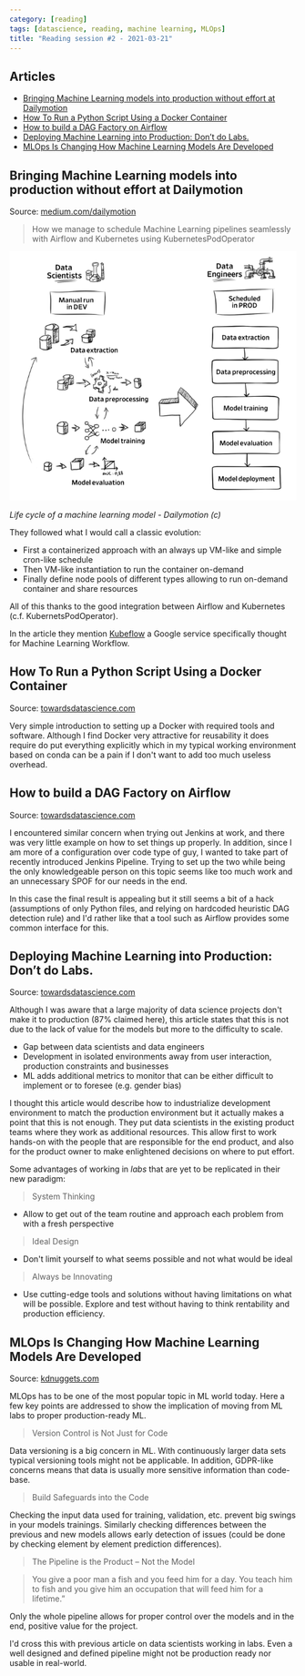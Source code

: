 ```yaml
---
category: [reading]
tags: [datascience, reading, machine learning, MLOps]
title: "Reading session #2 - 2021-03-21"
---
```


## Articles

- [Bringing Machine Learning models into production without effort at Dailymotion](#bringing-machine-learning-models-into-production-without-effort-at-dailymotion)
- [How To Run a Python Script Using a Docker Container](#how-to-run-a-python-script-using-a-docker-container)
- [How to build a DAG Factory on Airflow](#how-to-build-a-dag-factory-on-airflow)
- [Deploying Machine Learning into Production: Don’t do Labs.](#deploying-machine-learning-into-production-dont-do-labs)
- [MLOps Is Changing How Machine Learning Models Are Developed](#mlops-is-changing-how-machine-learning-models-are-developed)


<!-- -->

## Bringing Machine Learning models into production without effort at Dailymotion

Source: [medium.com/dailymotion](https://medium.com/dailymotion/bring-machine-learning-models-faster-to-production-with-airflow-and-kubernetes-e9d47ca3bee5)

> How we manage to schedule Machine Learning pipelines seamlessly with Airflow and Kubernetes using KubernetesPodOperator

![Data Scientists versus Data Engineers](/assets/2021-00-00-reading-sessions/dailymotion_bring-machine-learning-models.png)

*Life cycle of a machine learning model - Dailymotion (c)*

They followed what I would call a classic evolution:
* First a containerized approach with an always up VM-like and simple cron-like schedule
* Then VM-like instantiation to run the container on-demand
* Finally define node pools of different types allowing to run on-demand container and share resources

All of this thanks to the good integration between Airflow and Kubernetes (c.f. KubernetsPodOperator).

In the article they mention [Kubeflow](https://www.kubeflow.org/docs/about/kubeflow/) a Google service specifically thought for Machine Learning Workflow.



## How To Run a Python Script Using a Docker Container

Source: [towardsdatascience.com](https://towardsdatascience.com/how-to-mount-a-directory-inside-a-docker-container-4cee379c298b)

Very simple introduction to setting up a Docker with required tools and software. Although I find Docker very attractive for reusability it does require do put everything explicitly which in my typical working environment based on conda can be a pain if I don't want to add too much useless overhead.

## How to build a DAG Factory on Airflow

Source: [towardsdatascience.com](https://towardsdatascience.com/how-to-build-a-dag-factory-on-airflow-9a19ab84084c)

I encountered similar concern when trying out Jenkins at work, and there was very little example on how to set things up properly. In addition, since I am more of a configuration over code type of guy, I wanted to take part of recently introduced Jenkins Pipeline. Trying to set up the two while being the only knowledgeable person on this topic seems like too much work and an unnecessary SPOF for our needs in the end.

In this case the final result is appealing but it still seems a bit of a hack (assumptions of only Python files, and relying on hardcoded heuristic DAG detection rule) and I'd rather like that a tool such as Airflow provides some common interface for this.

## Deploying Machine Learning into Production: Don’t do Labs.

Source: [towardsdatascience.com](https://towardsdatascience.com/deploying-machine-learning-into-production-dont-do-labs-7dd35576da3f)

Although I was aware that a large majority of data science projects don't make it to production (87% claimed here), this article states that this is not due to the lack of value for the models but more to the difficulty to scale.

* Gap between data scientists and data engineers
* Development in isolated environments away from user interaction, production constraints and businesses
* ML adds additional metrics to monitor that can be either difficult to implement or to foresee (e.g. gender bias)

I thought this article would describe how to industrialize development environment to match the production environment but it actually makes a point that this is not enough. They put data scientists in the existing product teams where they work as additional resources. This allow first to work hands-on with the people that are responsible for the end product, and also for the product owner to make enlightened decisions on where to put effort.

Some advantages of working in *labs* that are yet to be replicated in their new paradigm:

> System Thinking
* Allow to get out of the team routine and approach each problem from with a fresh perspective

> Ideal Design
* Don't limit yourself to what seems possible and not what would be ideal

> Always be Innovating
* Use cutting-edge tools and solutions without having limitations on what will be possible. Explore and test without having to think rentability and production efficiency.

## MLOps Is Changing How Machine Learning Models Are Developed

Source: [kdnuggets.com](https://www.kdnuggets.com/2020/12/mlops-changing-machine-learning-developed.html)

MLOps has to be one of the most popular topic in ML world today. Here a few key points are addressed to show the implication of moving from ML labs to proper production-ready ML.

> Version Control is Not Just for Code

Data versioning is a big concern in ML. With continuously larger data sets typical versioning tools might not be applicable. In addition, GDPR-like concerns means that data is usually more sensitive information than code-base.

> Build Safeguards into the Code

Checking the input data used for training, validation, etc. prevent big swings in your models trainings. Similarly checking differences between the previous and new models allows early detection of issues (could be done by checking element by element prediction differences).

> The Pipeline is the Product – Not the Model

> You give a poor man a fish and you feed him for a day. You teach him to fish and you give him an occupation that will feed him for a lifetime.”

Only the whole pipeline allows for proper control over the models and in the end, positive value for the project.

I'd cross this with previous article on data scientists working in labs. Even a well designed and defined pipeline might not be production ready nor usable in real-world.
